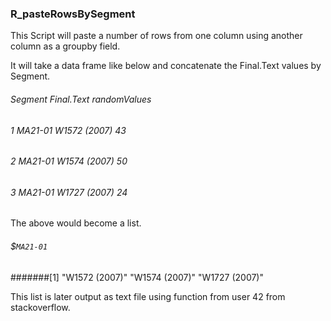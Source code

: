### R_pasteRowsBySegment

This Script will paste a number of rows from one column using another column as a groupby field.  

It will take a data frame like below and concatenate the Final.Text values by Segment.

######   Segment    Final.Text        randomValues
###### 1 MA21-01   W1572 (2007)           43
###### 2 MA21-01   W1574 (2007)           50
###### 3 MA21-01    W1727 (2007)           24

The above would become a list.
###### $`MA21-01`
#######[1] "W1572 (2007)" "W1574 (2007)" "W1727 (2007)"

This list is later output as text file using function from user 42 from stackoverflow.
